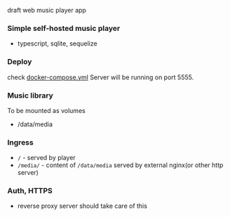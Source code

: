 draft web music player app

### Simple self-hosted music player

- typescript, sqlite, sequelize


### Deploy

check [docker-compose.yml](docker-compose.yml)
Server will be running on port 5555.


### Music library
To be mounted as volumes

- /data/media

### Ingress

- `/` - served by player
- `/media/` - content of `/data/media` served by external nginx(or other http server)

### Auth, HTTPS
- reverse proxy server should take care of this

